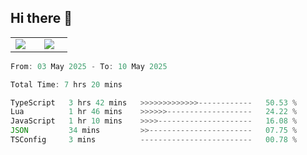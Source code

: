 ## Hi there 👋

<p align="center">
  <table align="center">
  <tr border="none">
  <td width="35%" align="center">
    <img  align="center"  src="http://github-profile-summary-cards.vercel.app/api/cards/stats?username=ricepunk&theme=github_dark" />
  </td>
    
  <td width="65%" align="center">
    <img  align="center"  src="http://github-profile-summary-cards.vercel.app/api/cards/profile-details?username=ricepunk&theme=github_dark" />
  </td>
  </tr>
  </table>
</p>

<!--START_SECTION:waka-->

```typescript
From: 03 May 2025 - To: 10 May 2025

Total Time: 7 hrs 20 mins

TypeScript   3 hrs 42 mins   >>>>>>>>>>>>>------------   50.53 %
Lua          1 hr 46 mins    >>>>>>-------------------   24.22 %
JavaScript   1 hr 10 mins    >>>>---------------------   16.08 %
JSON         34 mins         >>-----------------------   07.75 %
TSConfig     3 mins          -------------------------   00.78 %
```

<!--END_SECTION:waka-->
